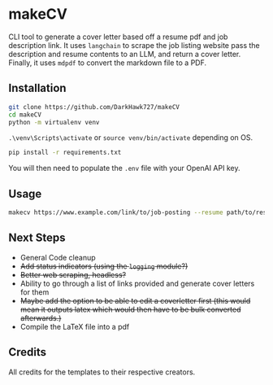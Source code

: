 # makeCV

CLI tool to generate a cover letter based off a resume pdf and job description link. It uses `langchain` to scrape the job listing website pass the description and resume contents to an LLM, and return a cover letter. Finally, it uses `mdpdf` to convert the markdown file to a PDF.

## Installation

```sh
git clone https://github.com/DarkHawk727/makeCV
cd makeCV
python -m virtualenv venv
```

 `.\venv\Scripts\activate` or  `source venv/bin/activate` depending on OS.

```sh
pip install -r requirements.txt
```

You will then need to populate the `.env` file with your OpenAI API key.

## Usage

```sh
makecv https://www.example.com/link/to/job-posting --resume path/to/resume  --destination path/to/destination
```

## Next Steps

- General Code cleanup
- ~~Add status indicators (using the `logging` module?)~~
- ~~Better web scraping, headless?~~
- Ability to go through a list of links provided and generate cover letters for them
- ~~Maybe add the option to be able to edit a coverletter first (this would mean it outputs latex which would then have to be bulk converted afterwards.)~~
- Compile the LaTeX file into a pdf

## Credits

All credits for the templates to their respective creators.
